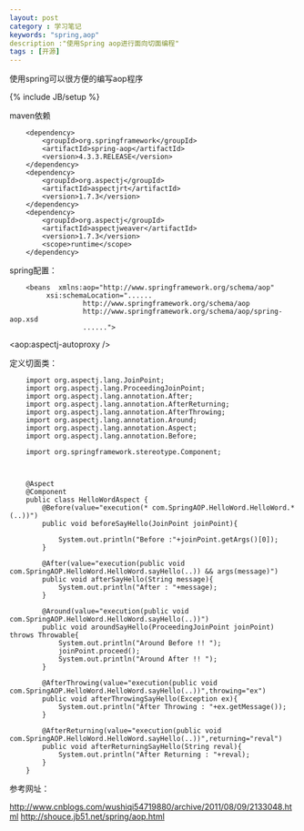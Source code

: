 ```yaml
---
layout: post
category : 学习笔记
keywords: "spring,aop"
description :"使用Spring aop进行面向切面编程"
tags : [开源]
---
```


使用spring可以很方便的编写aop程序

<!--break-->

{% include JB/setup %}

maven依赖

        <dependency>
            <groupId>org.springframework</groupId>
            <artifactId>spring-aop</artifactId>
            <version>4.3.3.RELEASE</version>
        </dependency>
        <dependency>
            <groupId>org.aspectj</groupId>
            <artifactId>aspectjrt</artifactId>
            <version>1.7.3</version>
        </dependency>
        <dependency>
            <groupId>org.aspectj</groupId>
            <artifactId>aspectjweaver</artifactId>
            <version>1.7.3</version>
            <scope>runtime</scope>
        </dependency>

spring配置：

        <beans  xmlns:aop="http://www.springframework.org/schema/aop"
             xsi:schemaLocation="......
                      http://www.springframework.org/schema/aop
                      http://www.springframework.org/schema/aop/spring-aop.xsd
                      ......">
   <aop:aspectj-autoproxy />

定义切面类：

        import org.aspectj.lang.JoinPoint;
        import org.aspectj.lang.ProceedingJoinPoint;
        import org.aspectj.lang.annotation.After;
        import org.aspectj.lang.annotation.AfterReturning;
        import org.aspectj.lang.annotation.AfterThrowing;
        import org.aspectj.lang.annotation.Around;
        import org.aspectj.lang.annotation.Aspect;
        import org.aspectj.lang.annotation.Before;

        import org.springframework.stereotype.Component;



        @Aspect
        @Component
        public class HelloWordAspect {
            @Before(value="execution(* com.SpringAOP.HelloWord.HelloWord.*(..))")
            public void beforeSayHello(JoinPoint joinPoint){

                System.out.println("Before :"+joinPoint.getArgs()[0]);
            }

            @After(value="execution(public void com.SpringAOP.HelloWord.HelloWord.sayHello(..)) && args(message)")
            public void afterSayHello(String message){
                System.out.println("After : "+message);
            }

            @Around(value="execution(public void com.SpringAOP.HelloWord.HelloWord.sayHello(..))")
            public void aroundSayHello(ProceedingJoinPoint joinPoint) throws Throwable{
                System.out.println("Around Before !! ");
                joinPoint.proceed();
                System.out.println("Around After !! ");
            }

            @AfterThrowing(value="execution(public void com.SpringAOP.HelloWord.HelloWord.sayHello(..))",throwing="ex")
            public void afterThrowingSayHello(Exception ex){
                System.out.println("After Throwing : "+ex.getMessage());
            }

            @AfterReturning(value="execution(public void com.SpringAOP.HelloWord.HelloWord.sayHello(..))",returning="reval")
            public void afterReturningSayHello(String reval){
                System.out.println("After Returning : "+reval);
            }
        }


参考网址：

http://www.cnblogs.com/wushiqi54719880/archive/2011/08/09/2133048.html
http://shouce.jb51.net/spring/aop.html